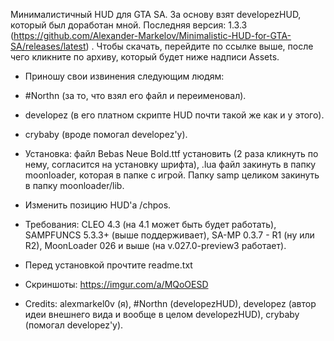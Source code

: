 Минималистичный HUD для GTA SA. За основу взят developezHUD, который был доработан мной. 
Последняя версия: 1.3.3 (https://github.com/Alexander-Markelov/Minimalistic-HUD-for-GTA-SA/releases/latest)
. Чтобы скачать, перейдите по ссылке выше, после чего кликните по архиву, который будет ниже надписи Assets.
- Приношу свои извинения следующим людям: 
- #Northn (за то, что взял его файл и переименовал).
- developez (в его платном скрипте HUD почти такой же как и у этого).
- crybaby (вроде помогал developez'у).

- Установка: файл Bebas Neue Bold.ttf установить (2 раза кликнуть по нему, согласится на установку шрифта), .lua файл закинуть в папку moonloader, которая в папке с игрой. Папку samp целиком закинуть в папку moonloader/lib.

- Изменить позицию HUD'а /chpos.

- Требования: CLEO 4.3 (на 4.1 может быть будет работать), SAMPFUNCS 5.3.3+ (выше поддерживает), SA-MP 0.3.7 - R1 (ну или R2), MoonLoader 026 и выше (на v.027.0-preview3 работает).

- Перед установкой прочтите readme.txt

- Скриншоты: https://imgur.com/a/MQoOESD

- Credits: alexmarkel0v (я), #Northn (developezHUD), developez (автор идеи внешнего вида и вообще в целом developezHUD), crybaby (помогал developez'у).

